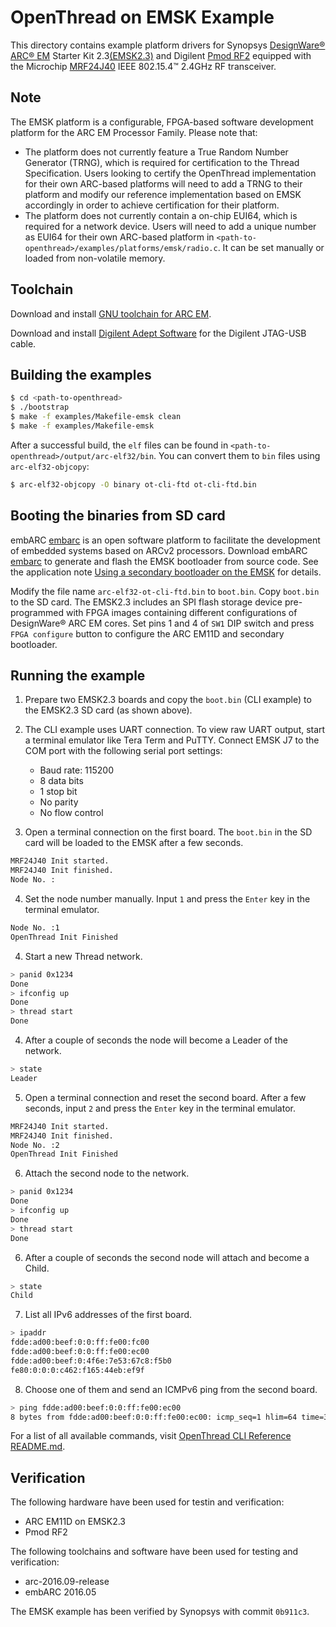 # OpenThread on EMSK Example

This directory contains example platform drivers for Synopsys [DesignWare® ARC® EM][arcem] Starter Kit 2.3[(EMSK2.3)][emsk23] and Digilent [Pmod RF2][pmodrf2] equipped with the Microchip [MRF24J40][mrf24j40] IEEE 802.15.4™ 2.4GHz RF transceiver.

[arcem]: https://www.synopsys.com/designware-ip/processor-solutions/arc-processors/arc-em-family.html

[emsk23]: https://www.synopsys.com/dw/ipdir.php?ds=arc_em_starter_kit

[pmodrf2]: https://reference.digilentinc.com/reference/pmod/pmodrf2/start

[mrf24j40]: http://www.microchip.com/wwwproducts/en/en027752

## Note

The EMSK platform is a configurable, FPGA-based software development platform for the ARC EM Processor Family. Please note that:

* The platform does not currently feature a True Random Number Generator (TRNG), which is required for certification to the Thread Specification. Users looking to certify the OpenThread implementation for their own ARC-based platforms will need to add a TRNG to their platform and modify our reference implementation based on EMSK accordingly in order to achieve certification for their platform.
* The platform does not currently contain a on-chip EUI64, which is required for a network device. Users will need to add a unique number as EUI64 for their own ARC-based platform in `<path-to-openthread>/examples/platforms/emsk/radio.c`. It can be set manually or loaded from non-volatile memory.

## Toolchain

Download and install [GNU toolchain for ARC EM][gnu-toolchain].

[gnu-toolchain]: https://github.com/foss-for-synopsys-dwc-arc-processors/toolchain/tags

Download and install [Digilent Adept Software][digilent-adept] for the Digilent JTAG-USB cable.

[digilent-adept]: https://store.digilentinc.com/digilent-adept-2-download-only

## Building the examples

```bash
$ cd <path-to-openthread>
$ ./bootstrap
$ make -f examples/Makefile-emsk clean
$ make -f examples/Makefile-emsk
```

After a successful build, the `elf` files can be found in
`<path-to-openthread>/output/arc-elf32/bin`.  You can convert them to `bin`
files using `arc-elf32-objcopy`:
```bash
$ arc-elf32-objcopy -O binary ot-cli-ftd ot-cli-ftd.bin
```

## Booting the binaries from SD card

embARC [embarc] is an open software platform to facilitate the development of embedded systems based on ARCv2 processors. Download embARC [embarc] to generate and flash the EMSK bootloader from source code. See the application note [Using a secondary bootloader on the EMSK][bootloader-appnote] for details.

[embarc]: https://embarc.org/index.html

[bootloader-appnote]: https://embarc.org/pdf/20150710_embARC_application_note_secondary_bootloader.pdf

Modify the file name `arc-elf32-ot-cli-ftd.bin` to `boot.bin`. Copy `boot.bin` to the SD card. The EMSK2.3 includes an SPI flash storage device pre-programmed with FPGA images containing different configurations of DesignWare® ARC EM cores. Set pins 1 and 4 of `SW1` DIP switch and press `FPGA configure` button to configure the ARC EM11D and secondary bootloader.

## Running the example

1. Prepare two EMSK2.3 boards and copy the `boot.bin` (CLI example) to the EMSK2.3 SD card (as shown above).

2. The CLI example uses UART connection. To view raw UART output, start a terminal emulator like Tera Term and PuTTY. Connect EMSK J7 to the COM port with the following serial port settings:
    - Baud rate: 115200
    - 8 data bits
    - 1 stop bit
    - No parity
    - No flow control

3. Open a terminal connection on the first board. The `boot.bin` in the SD card will be loaded to the EMSK after a few seconds.

 ```bash
 MRF24J40 Init started.
 MRF24J40 Init finished.
 Node No. :
 ```

4. Set the node number manually. Input `1` and press the `Enter` key in the terminal emulator.

 ```bash
 Node No. :1
 OpenThread Init Finished
 ```

4. Start a new Thread network.

 ```bash
 > panid 0x1234
 Done
 > ifconfig up
 Done
 > thread start
 Done
 ```

4. After a couple of seconds the node will become a Leader of the network.

 ```bash
 > state
 Leader
 ```

5. Open a terminal connection and reset the second board. After a few seconds, input `2` and press the `Enter` key in the terminal emulator.

 ```bash
 MRF24J40 Init started.
 MRF24J40 Init finished.
 Node No. :2
 OpenThread Init Finished
 ```

6. Attach the second node to the network.

 ```bash
 > panid 0x1234
 Done
 > ifconfig up
 Done
 > thread start
 Done
 ```

6. After a couple of seconds the second node will attach and become a Child.

 ```bash
 > state
 Child
 ```

7. List all IPv6 addresses of the first board.

 ```bash
 > ipaddr
 fdde:ad00:beef:0:0:ff:fe00:fc00
 fdde:ad00:beef:0:0:ff:fe00:ec00
 fdde:ad00:beef:0:4f6e:7e53:67c8:f5b0
 fe80:0:0:0:c462:f165:44eb:ef9f
 ```

8. Choose one of them and send an ICMPv6 ping from the second board.

 ```bash
 > ping fdde:ad00:beef:0:0:ff:fe00:ec00
 8 bytes from fdde:ad00:beef:0:0:ff:fe00:ec00: icmp_seq=1 hlim=64 time=30ms
 ```

For a list of all available commands, visit [OpenThread CLI Reference README.md][CLI].

[CLI]: https://github.com/openthread/openthread/blob/master/src/cli/README.md

## Verification

The following hardware have been used for testin and verification:
  - ARC EM11D on EMSK2.3
  - Pmod RF2

The following toolchains and software have been used for testing and verification:
  - arc-2016.09-release
  - embARC 2016.05

The EMSK example has been verified by Synopsys with commit `0b911c3`.
